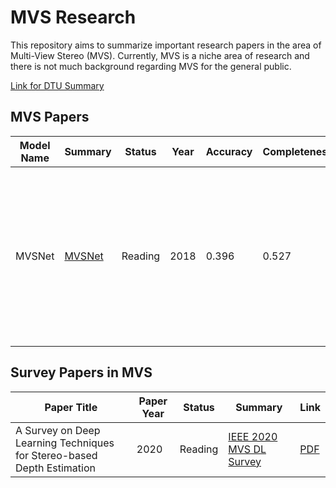 # MVS Research

This repository aims to summarize important research papers in the area of Multi-View Stereo (MVS). Currently, MVS is a niche area of research and there is not much background regarding MVS for the general public.

[Link for DTU Summary](./dataset_summary/DTU/DTU_Summary.md)

## MVS Papers

| Model Name | Summary                          | Status  | Year | Accuracy | Completeness | Overall | Links                                                                                                                                                                                                                                                                                                                                                                                                                                                                                                                                                                                                                                                                                                                                                                                                                                                                                                                                                                                                                                                                                                                                                                                                                                                                                                                                                                                                                                                                                                                                                                                                                                                                                 |
|------------|----------------------------------|---------|------|----------|--------------|---------|---------------------------------------------------------------------------------------------------------------------------------------------------------------------------------------------------------------------------------------------------------------------------------------------------------------------------------------------------------------------------------------------------------------------------------------------------------------------------------------------------------------------------------------------------------------------------------------------------------------------------------------------------------------------------------------------------------------------------------------------------------------------------------------------------------------------------------------------------------------------------------------------------------------------------------------------------------------------------------------------------------------------------------------------------------------------------------------------------------------------------------------------------------------------------------------------------------------------------------------------------------------------------------------------------------------------------------------------------------------------------------------------------------------------------------------------------------------------------------------------------------------------------------------------------------------------------------------------------------------------------------------------------------------------------------------|
| MVSNet     | [MVSNet](./paper_summary/MVSNet) | Reading | 2018 | 0.396    | 0.527        | 0.462   | ![ Publication ]( https://img.shields.io/badge/2018-ECCV-f3722c ) [ ![ Paper ]( https://img.shields.io/badge/Camera--Ready-PDF-f5cac3?logo=adobeacrobatreader&logoColor=red ) ]( https://openaccess.thecvf.com/content_ECCV_2018/papers/Yao_Yao_MVSNet_Depth_Inference_ECCV_2018_paper.pdf ) [ ![ Paper ]( https://img.shields.io/badge/Supplementary-PDF-f5cac3?logo=adobeacrobatreader&logoColor=red ) ]( https://yoyo000.github.io/papers/yao2018mvsnet_supp.pdf ) [ ![ Paper ]( http://img.shields.io/badge/arxiv-arxiv.1804.02505-B31B1B?logo=arXiv&logoColor=green ) ]( https://arxiv.org/abs/1804.02505 ) ![ Tensorflow ]( https://img.shields.io/badge/TensorFlow-ff6f00?logo=tensorflow&logoColor=white ) [ ![ GitHub stars ]( https://img.shields.io/github/stars/YoYo000/MVSNet?logo=github&label=Stars ) ]( https://github.com/YoYo000/MVSNet ) ![ Pytorch ]( https://img.shields.io/badge/PyTorch-ee4c2c?logo=pytorch&logoColor=white ) [ ![ GitHub stars ]( https://img.shields.io/github/stars/xy-guo/MVSNet_pytorch?logo=github&label=Stars ) ]( https://github.com/xy-guo/MVSNet_pytorch ) [ ![ PWC ]( https://img.shields.io/endpoint.svg?url=https://paperswithcode.com/badge/mvsnet-depth-inference-for-unstructured-multi/3d-reconstruction-on-dtu ) ]( https://paperswithcode.com/sota/3d-reconstruction-on-dtu?p=mvsnet-depth-inference-for-unstructured-multi ) [ ![ PWC ]( https://img.shields.io/endpoint.svg?url=https://paperswithcode.com/badge/mvsnet-depth-inference-for-unstructured-multi/point-clouds-on-tanks-and-temples ) ]( https://paperswithcode.com/sota/point-clouds-on-tanks-and-temples?p=mvsnet-depth-inference-for-unstructured-multi ) |

## Survey Papers in MVS

| Paper Title                                                            | Paper Year | Status  | Summary                                                              | Link                                        |
|------------------------------------------------------------------------|------------|---------|----------------------------------------------------------------------|---------------------------------------------|
| A Survey on Deep Learning Techniques for Stereo-based Depth Estimation | 2020       | Reading | [IEEE 2020 MVS DL Survey]( ./paper_summary/IEEE_2020_MVS_DL_survey.md) | [PDF](https://arxiv.org/pdf/2006.02535.pdf) |
